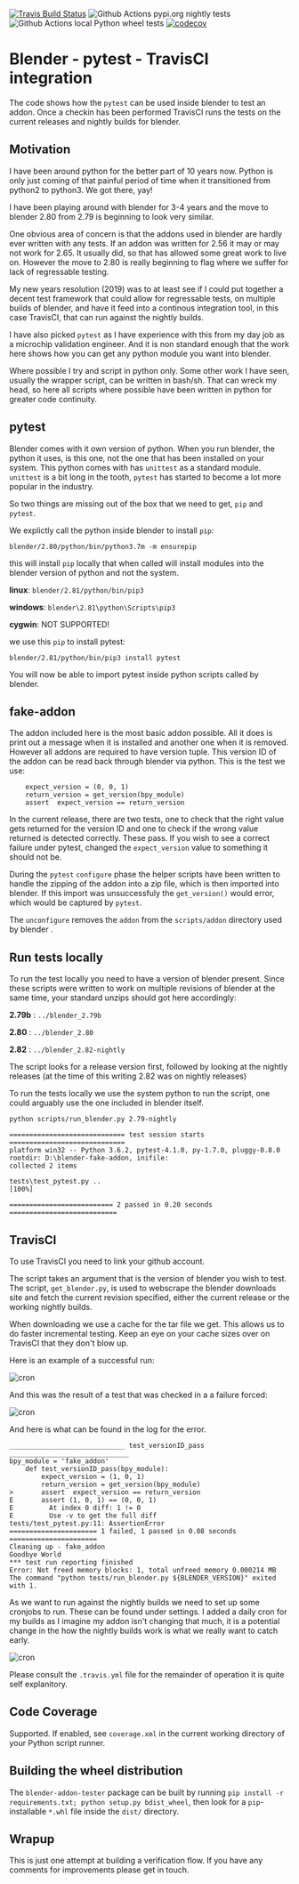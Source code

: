 [![Travis Build Status](https://travis-ci.org/douglaskastle/blender-addon-tester.svg?branch=master)](https://travis-ci.org/douglaskastle/blender-addon-tester)
![Github Actions pypi.org nightly tests](https://github.com/douglaskastle/blender-addon-tester/workflows/test-fake-addon-example-from-github-pip-nightly/badge.svg)
![Github Actions local Python wheel tests](https://github.com/douglaskastle/blender-addon-tester/workflows/test-fake-addon-example-from-local-wheel/badge.svg)
[![codecov](https://codecov.io/gh/douglaskastle/blender-addon-tester/branch/master/graph/badge.svg)](https://codecov.io/gh/douglaskastle/blender-addon-tester)

# Blender - pytest - TravisCI integration

The code shows how the `pytest` can be used inside blender to test an addon.  Once a checkin has been performed TravisCI runs the tests on the current releases and nightly builds for blender.

## Motivation

I have been around python for the better part of 10 years now.  Python is only just coming of that painful period of time when it transitioned from python2 to python3.  We got there, yay!

I have been playing around with blender for 3-4 years and the move to blender 2.80 from 2.79 is beginning to look very similar.

One obvious area of concern is that the addons used in blender are hardly ever written with any tests.  If an addon was written for 2.56 it may or may not work for 2.65. It usually did, so that has allowed some great work to live on.  However the move to 2.80 is really beginning to flag where we suffer for lack of regressable testing.

My new years resolution (2019) was to at least see if I could put together a decent test framework that could allow for regressable tests, on multiple builds of blender, and have it feed into a continous integration tool, in this case TravisCI, that can run against the nightly builds.  

I have also picked `pytest` as I have experience with this from my day job as a microchip validation engineer.  And it is non standard enough that the work here shows how you can get any python module you want into blender.

Where possible I try and script in python only.  Some other work I have seen, usually the wrapper script, can be written in bash/sh.  That can wreck my head, so here all scripts where possible have been written in python for greater code continuity.

## pytest

Blender comes with it own version of python.  When you run blender, the python it uses, is this one, not the one that has been installed on your system.  This python comes with has `unittest` as a standard module.  `unittest` is a bit long in the tooth, `pytest` has started to become a lot more popular in the industry. 

So two things are missing out of the box that we need to get, `pip` and `pytest`.  

We explictly call the python inside blender to install `pip`:

`blender/2.80/python/bin/python3.7m -m ensurepip`

this will install `pip` locally that when called will install modules into the blender version of python and not the system.

**linux**: `blender/2.81/python/bin/pip3`

**windows**: `blender\2.81\python\Scripts\pip3`

**cygwin**: NOT SUPPORTED!

we use this `pip` to install pytest:

`blender/2.81/python/bin/pip3 install pytest`

You will now be able to import pytest inside python scripts called by blender.

## fake-addon

The addon included here is the most basic addon possible.  All it does is print out a message when it is installed and another one when it is removed.  However all addons are required to have version tuple.  This version ID of the addon can be read back through blender via python.  This is the test we use:

```
    expect_version = (0, 0, 1)
    return_version = get_version(bpy_module)
    assert  expect_version == return_version
```

In the current release, there are two tests, one to check that the right value gets returned for the version ID and one to check if the wrong value returned is detected correctly.  These pass.  If you wish to see a correct failure under pytest, changed the `expect_version` value to something it should not be.

During the `pytest` `configure` phase the helper scripts have been written to handle the zipping of the addon into a zip file, which is then imported into blender.  If this import was unsuccessfuly the `get_version()` would error, which would be captured by `pytest`.

The `unconfigure` removes the `addon` from the `scripts/addon` directory used by blender . 

## Run tests locally

To run the test locally you need to have a version of blender present. Since these scripts were written to work on multiple revisions of blender at the same time, your standard unzips should got here accordingly:

**2.79b** : `../blender_2.79b`

**2.80** : `../blender_2.80`

**2.82** : `../blender_2.82-nightly`

The script looks for a release version first, followed by looking at the nightly releases (at the time of this writing 2.82 was on nightly releases)

To run the tests locally we use the system python to run the script, one could arguably use the one included in blender itself.

`python scripts/run_blender.py 2.79-nightly`

```
============================= test session starts =============================
platform win32 -- Python 3.6.2, pytest-4.1.0, py-1.7.0, pluggy-0.8.0
rootdir: D:\blender-fake-addon, inifile:
collected 2 items

tests\test_pytest.py ..                                                  [100%]

========================== 2 passed in 0.20 seconds ===========================
```


## TravisCI

To use TravisCI you need to link your github account.

The script takes an argument that is the version of blender you wish to test.  The script, `get_blender.py`, is used to webscrape the blender downloads site and fetch the current revision specified, either the current release or the working nightly builds.

When downloading we use a cache for the tar file we get.  This allows us to do faster incremental testing.  Keep an eye on your cache sizes over on TravisCI that they don't blow up.

Here is an example of a successful run:

![cron](images/success.png)

And this was the result of a test that was checked in a a failure forced:

![cron](images/failure.png)

And here is what can be found in the log for the error.

```
_____________________________ test_versionID_pass ______________________________
bpy_module = 'fake_addon'
    def test_versionID_pass(bpy_module):
        expect_version = (1, 0, 1)
        return_version = get_version(bpy_module)
>       assert  expect_version == return_version
E       assert (1, 0, 1) == (0, 0, 1)
E         At index 0 diff: 1 != 0
E         Use -v to get the full diff
tests/test_pytest.py:11: AssertionError
====================== 1 failed, 1 passed in 0.08 seconds ======================
Cleaning up - fake_addon
Goodbye World
*** test run reporting finished
Error: Not freed memory blocks: 1, total unfreed memory 0.000214 MB
The command "python tests/run_blender.py ${BLENDER_VERSION}" exited with 1.
```
As we want to run against the nightly builds we need to set up some cronjobs to run.  These can be found under settings.  I added a daily cron for my builds as I imagine my addon isn't changing that much, it is a potential change in the how the nightly builds work is what we really want to catch early.

![cron](images/cron.png)

Please consult the `.travis.yml` file for the remainder of operation it is quite self explanitory.

## Code Coverage

Supported. If enabled, see `coverage.xml` in the current working directory of your Python script runner.

## Building the wheel distribution
The `blender-addon-tester` package can be built by running `pip install -r requirements.txt; python setup.py bdist_wheel`, then look for a `pip`-installable `*.whl` file  inside the `dist/` directory.

## Wrapup

This is just one attempt at building a verification flow.  If you have any comments for improvements please get in touch.
